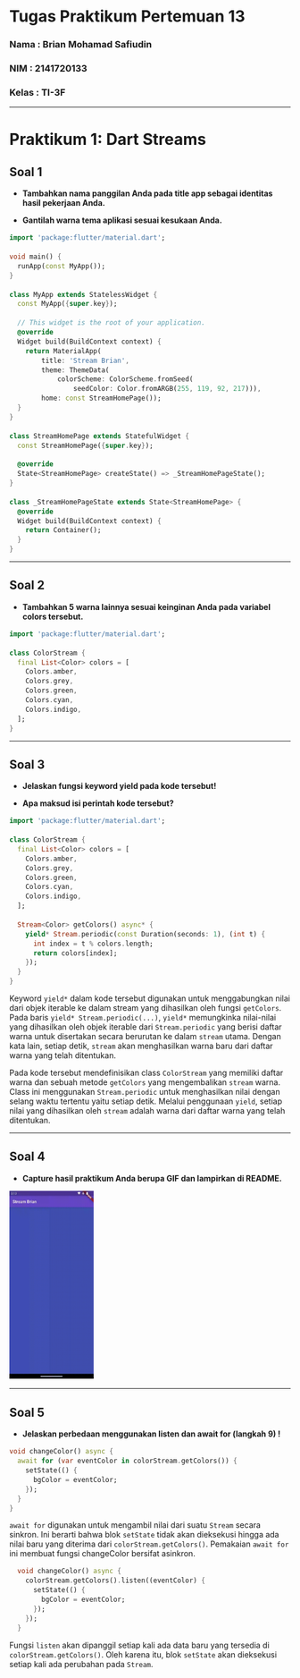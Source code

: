 # **Tugas Praktikum Pertemuan 13**

### Nama : Brian Mohamad Safiudin
### NIM : 2141720133
### Kelas : TI-3F

---

# **Praktikum 1: Dart Streams**

## **Soal 1**

- **Tambahkan nama panggilan Anda pada title app sebagai identitas hasil pekerjaan Anda.**

- **Gantilah warna tema aplikasi sesuai kesukaan Anda.**

```Dart
import 'package:flutter/material.dart';

void main() {
  runApp(const MyApp());
}

class MyApp extends StatelessWidget {
  const MyApp({super.key});

  // This widget is the root of your application.
  @override
  Widget build(BuildContext context) {
    return MaterialApp(
        title: 'Stream Brian',
        theme: ThemeData(
            colorScheme: ColorScheme.fromSeed(
                seedColor: Color.fromARGB(255, 119, 92, 217))),
        home: const StreamHomePage());
  }
}

class StreamHomePage extends StatefulWidget {
  const StreamHomePage({super.key});

  @override
  State<StreamHomePage> createState() => _StreamHomePageState();
}

class _StreamHomePageState extends State<StreamHomePage> {
  @override
  Widget build(BuildContext context) {
    return Container();
  }
}
```

---

## **Soal 2**

- **Tambahkan 5 warna lainnya sesuai keinginan Anda pada variabel colors tersebut.**

```Dart
import 'package:flutter/material.dart';

class ColorStream {
  final List<Color> colors = [
    Colors.amber,
    Colors.grey,
    Colors.green,
    Colors.cyan,
    Colors.indigo,
  ];
}
```

---

## **Soal 3**

- **Jelaskan fungsi keyword yield pada kode tersebut!**

- **Apa maksud isi perintah kode tersebut?**

```Dart
import 'package:flutter/material.dart';

class ColorStream {
  final List<Color> colors = [
    Colors.amber,
    Colors.grey,
    Colors.green,
    Colors.cyan,
    Colors.indigo,
  ];

  Stream<Color> getColors() async* {
    yield* Stream.periodic(const Duration(seconds: 1), (int t) {
      int index = t % colors.length;
      return colors[index];
    });
  }
}
```

Keyword `yield*` dalam kode tersebut digunakan untuk menggabungkan nilai dari objek iterable ke dalam stream yang dihasilkan oleh fungsi `getColors`. Pada baris `yield* Stream.periodic(...)`, `yield*` memungkinka nilai-nilai yang dihasilkan oleh objek iterable dari `Stream.periodic` yang berisi daftar warna untuk disertakan secara berurutan ke dalam `stream` utama. Dengan kata lain, setiap detik, `stream` akan menghasilkan warna baru dari daftar warna yang telah ditentukan. 

Pada kode tersebut mendefinisikan class `ColorStream` yang memiliki daftar warna dan sebuah metode `getColors` yang mengembalikan `stream` warna. Class ini menggunakan `Stream.periodic` untuk menghasilkan nilai dengan selang waktu tertentu yaitu setiap detik. Melalui penggunaan `yield`, setiap nilai yang dihasilkan oleh `stream` adalah warna dari daftar warna yang telah ditentukan.

---

## **Soal 4**

- **Capture hasil praktikum Anda berupa GIF dan lampirkan di README.**

<img src="docs/Praktikum1Soal4.gif" width = 30%></img>

---

## **Soal 5**

- **Jelaskan perbedaan menggunakan listen dan await for (langkah 9) !**

```Dart
void changeColor() async {
  await for (var eventColor in colorStream.getColors()) {
    setState(() {
      bgColor = eventColor;
    });
  }
}
```

`await for` digunakan untuk mengambil nilai dari suatu `Stream` secara sinkron. Ini berarti bahwa blok `setState` tidak akan dieksekusi hingga ada nilai baru yang diterima dari `colorStream.getColors()`. Pemakaian `await for` ini membuat fungsi changeColor bersifat asinkron.

```Dart
  void changeColor() async {
    colorStream.getColors().listen((eventColor) {
      setState(() {
        bgColor = eventColor;
      });
    });
  }
```

Fungsi `listen` akan dipanggil setiap kali ada data baru yang tersedia di `colorStream.getColors()`. Oleh karena itu, blok `setState` akan dieksekusi setiap kali ada perubahan pada `Stream`.
